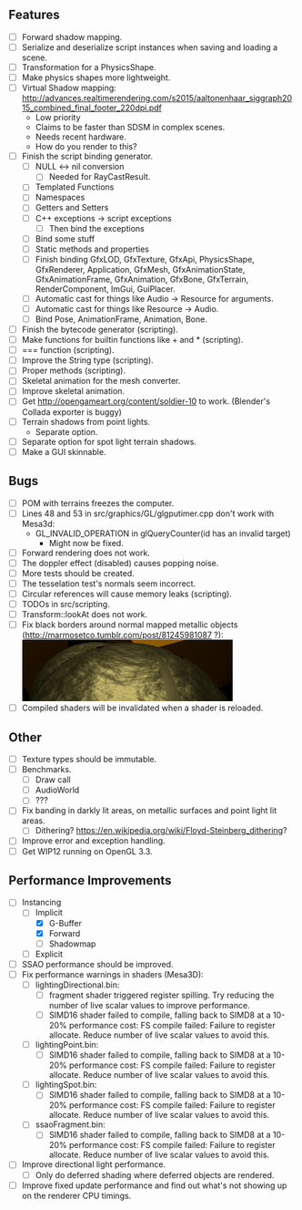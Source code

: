 ## Features
- [ ] Forward shadow mapping.
- [ ] Serialize and deserialize script instances when saving and loading a scene.
- [ ] Transformation for a PhysicsShape.
- [ ] Make physics shapes more lightweight.
- [ ] Virtual Shadow mapping: http://advances.realtimerendering.com/s2015/aaltonenhaar_siggraph2015_combined_final_footer_220dpi.pdf
    - Low priority
    - Claims to be faster than SDSM in complex scenes.
    - Needs recent hardware.
    - How do you render to this?
- [ ] Finish the script binding generator.
    - [ ] NULL <-> nil conversion
        - [ ] Needed for RayCastResult.
    - [ ] Templated Functions
    - [ ] Namespaces
    - [ ] Getters and Setters
    - [ ] C++ exceptions -> script exceptions
        - [ ] Then bind the exceptions
    - [ ] Bind some stuff
    - [ ] Static methods and properties
    - [ ] Finish binding GfxLOD, GfxTexture, GfxApi, PhysicsShape, GfxRenderer, Application, GfxMesh, GfxAnimationState, GfxAnimationFrame, GfxAnimation, GfxBone, GfxTerrain, RenderComponent, ImGui, GuiPlacer.
    - [ ] Automatic cast for things like Audio -> Resource for arguments.
    - [ ] Automatic cast for things like Resource -> Audio.
    - [ ] Bind Pose, AnimationFrame, Animation, Bone.
- [ ] Finish the bytecode generator (scripting).
- [ ] Make functions for builtin functions like + and * (scripting).
- [ ] === function (scripting).
- [ ] Improve the String type (scripting).
- [ ] Proper methods (scripting).
- [ ] Skeletal animation for the mesh converter.
- [ ] Improve skeletal animation.
- [ ] Get http://opengameart.org/content/soldier-10 to work. (Blender's Collada exporter is buggy)
- [ ] Terrain shadows from point lights.
    - Separate option.
- [ ] Separate option for spot light terrain shadows.
- [ ] Make a GUI skinnable.

## Bugs
- [ ] POM with terrains freezes the computer.
- [ ] Lines 48 and 53 in src/graphics/GL/glgputimer.cpp don't work with Mesa3d:
    - GL_INVALID_OPERATION in glQueryCounter(id has an invalid target)
        - Might now be fixed.
- [ ] Forward rendering does not work.
- [ ] The doppler effect (disabled) causes popping noise.
- [ ] More tests should be created.
- [ ] The tesselation test's normals seem incorrect.
- [ ] Circular references will cause memory leaks (scripting).
- [ ] TODOs in src/scripting.
- [ ] Transform::lookAt does not work.
- [ ] Fix black borders around normal mapped metallic objects (http://marmosetco.tumblr.com/post/81245981087 ?):
![screenshot](https://github.com/pendingchaos/WIP12/blob/bb30dd17101832bb91269d62e5e4c86a91d77d3e/metallic%20border%20bug.png)
- [ ] Compiled shaders will be invalidated when a shader is reloaded.

## Other
- [ ] Texture types should be immutable.
- [ ] Benchmarks.
    - [ ] Draw call
    - [ ] AudioWorld
    - [ ] ???
- [ ] Fix banding in darkly lit areas, on metallic surfaces and point light lit areas.
    - [ ] Dithering? https://en.wikipedia.org/wiki/Floyd-Steinberg_dithering?
- [ ] Improve error and exception handling.
- [ ] Get WIP12 running on OpenGL 3.3.

## Performance Improvements
- [ ] Instancing
    - [ ] Implicit
        - [x] G-Buffer
        - [x] Forward
        - [ ] Shadowmap
    - [ ] Explicit
- [ ] SSAO performance should be improved.
- [ ] Fix performance warnings in shaders (Mesa3D):
    - [ ] lightingDirectional.bin:
        - [ ] fragment shader triggered register spilling.  Try reducing the number of live scalar values to improve performance.
        - [ ] SIMD16 shader failed to compile, falling back to SIMD8 at a 10-20% performance cost: FS compile failed: Failure to register allocate.  Reduce number of live scalar values to avoid this.
    - [ ] lightingPoint.bin:
        - [ ] SIMD16 shader failed to compile, falling back to SIMD8 at a 10-20% performance cost: FS compile failed: Failure to register allocate.  Reduce number of live scalar values to avoid this.
    - [ ] lightingSpot.bin:
        - [ ] SIMD16 shader failed to compile, falling back to SIMD8 at a 10-20% performance cost: FS compile failed: Failure to register allocate.  Reduce number of live scalar values to avoid this.
    - [ ] ssaoFragment.bin:
        - [ ] SIMD16 shader failed to compile, falling back to SIMD8 at a 10-20% performance cost: FS compile failed: Failure to register allocate.  Reduce number of live scalar values to avoid this.
- [ ] Improve directional light performance.
    - [ ] Only do deferred shading where deferred objects are rendered.
- [ ] Improve fixed update performance and find out what's not showing up on the renderer CPU timings.
